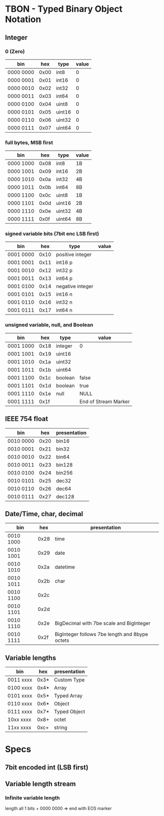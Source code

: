# TBON - Typed Binary Object Notation

## Integer
### 0 (Zero)
bin | hex | type | value
--- | --- | -----| -------
0000 0000 | 0x00 | int8 | 0
0000 0001 | 0x01 | int16 | 0
0000 0010 | 0x02 | int32 | 0
0000 0011 | 0x03 | int64 | 0
0000 0100 | 0x04 | uint8 | 0
0000 0101 | 0x05 | uint16 | 0
0000 0110 | 0x06 | uint32 | 0
0000 0111 | 0x07 | uint64 | 0

### full bytes, MSB first
bin | hex | type | value
--- | --- | -----| -------
0000 1000 | 0x08 | int8 | 1B
0000 1001 | 0x09 | int16 | 2B
0000 1010 | 0x0a | int32 | 4B
0000 1011 | 0x0b | int64 | 8B
0000 1100 | 0x0c | uint8 | 1B
0000 1101 | 0x0d | uint16 | 2B
0000 1110 | 0x0e | uint32 | 4B
0000 1111 | 0x0f | uint64 | 8B

### signed variable bits (7bit enc LSB first)
bin | hex | type | value
--- | --- | -----| -------
0001 0000 | 0x10 | positive integer |
0001 0001 | 0x11 | int16 p | 
0001 0010 | 0x12 | int32 p |
0001 0011 | 0x13 | int64 p |
0001 0100 | 0x14 | negative integer |
0001 0101 | 0x15 | int16 n |
0001 0110 | 0x16 | int32 n |
0001 0111 | 0x17 | int64 n |

### unsigned variable, null, and Boolean
bin | hex | type | value
--- | --- | -----| -------
0001 1000 | 0x18 | integer | 0
0001 1001 | 0x19 | uint16 |
0001 1010 | 0x1a | uint32 |
0001 1011 | 0x1b | uint64 |
0001 1100 | 0x1c | boolean | false
0001 1101 | 0x1d | boolean | true
0001 1110 | 0x1e | null | NULL
0001 1111 | 0x1f | | End of Stream Marker

## IEEE 754 float
bin | hex | presentation
--- | --- | ----
0010 0000 | 0x20 | bin16
0010 0001 | 0x21 | bin32
0010 0010 | 0x22 | bin64
0010 0011 | 0x23 | bin128
0010 0100 | 0x24 | bin256
0010 0101 | 0x25 | dec32
0010 0110 | 0x26 | dec64
0010 0111 | 0x27 | dec128

## Date/Time, char, decimal
bin | hex | presentation
--- | --- | ----
0010 1000 | 0x28 | time
0010 1001 | 0x29 | date
0010 1010 | 0x2a | datetime
0010 1011 | 0x2b | char
0010 1100 | 0x2c |
0010 1101 | 0x2d |
0010 1110 | 0x2e | BigDecimal with 7be scale and BigInteger
0010 1111 | 0x2f | BigInteger follows 7be length and 8bype octets

## Variable lengths
bin | hex | presentation
--- | --- | ----
0011 xxxx | 0x3* | Custom Type
0100 xxxx | 0x4* | Array
0101 xxxx | 0x5* | Typed Array
0110 xxxx | 0x6* | Object
0111 xxxx | 0x7* | Typed Object
10xx xxxx | 0x8+ | octet
11xx xxxx | 0xc+ | string

# Specs

## 7bit encoded int (LSB first)

## Variable length stream
### Infinite variable length
length all 1 bits + 0000 0000 => end with EOS marker

